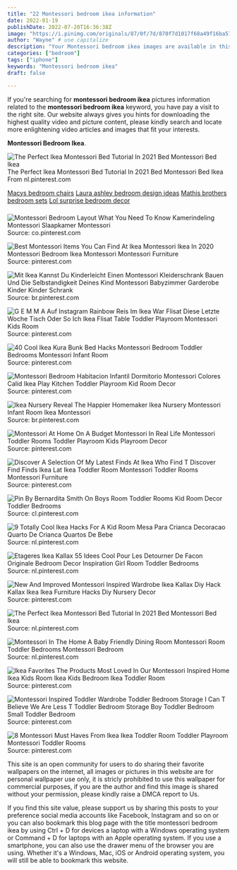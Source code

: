 ```yaml
---
title: "22 Montessori bedroom ikea information"
date: 2022-01-19
publishDate: 2022-07-20T16:36:38Z
image: "https://i.pinimg.com/originals/87/0f/7d/870f7d1017f68a49f16ba572a61cbfdd.png"
author: "Wayne" # use capitalize
description: "Your Montessori bedroom ikea images are available in this site. Montessori bedroom ikea are a topic that is being searched for and liked by netizens now. You can Get the Montessori bedroom ikea files here. Get all free photos and vectors."
categories: ["bedroom"]
tags: ["iphone"]
keywords: "Montessori bedroom ikea"
draft: false

---
```


If you're searching for **montessori bedroom ikea** pictures information related to the **montessori bedroom ikea** keyword, you have pay a visit to the right  site.  Our website always  gives you  hints  for downloading  the highest  quality video and picture  content, please kindly search and locate more enlightening video articles and images  that fit your interests.

**Montessori Bedroom Ikea**. 

![The Perfect Ikea Montessori Bed Tutorial In 2021 Bed Montessori Bed Ikea](https://i.pinimg.com/originals/69/91/87/699187d8c2b2e8d1530a72d32947e428.jpg "The Perfect Ikea Montessori Bed Tutorial In 2021 Bed Montessori Bed Ikea")
The Perfect Ikea Montessori Bed Tutorial In 2021 Bed Montessori Bed Ikea From nl.pinterest.com

[Macys bedroom chairs](/macys-bedroom-chairs/)
[Laura ashley bedroom design ideas](/laura-ashley-bedroom-design-ideas/)
[Mathis brothers bedroom sets](/mathis-brothers-bedroom-sets/)
[Lol surprise bedroom decor](/lol-surprise-bedroom-decor/)



### 

 


![Montessori Bedroom Layout What You Need To Know Kamerindeling Montessori Slaapkamer Montessori](https://i.pinimg.com/736x/e8/4b/44/e84b44c7c1fdcde98c9cf911ac619243.jpg "Montessori Bedroom Layout What You Need To Know Kamerindeling Montessori Slaapkamer Montessori")
Source: co.pinterest.com

 

![Best Montessori Items You Can Find At Ikea Montessori Ikea In 2020 Montessori Bedroom Ikea Montessori Montessori Furniture](https://i.pinimg.com/736x/40/9e/88/409e88ced3ddecfc7d1c270121ee318b.jpg "Best Montessori Items You Can Find At Ikea Montessori Ikea In 2020 Montessori Bedroom Ikea Montessori Montessori Furniture")
Source: pinterest.com

 

![Mit Ikea Kannst Du Kinderleicht Einen Montessori Kleiderschrank Bauen Und Die Selbstandigkeit Deines Kind Montessori Babyzimmer Garderobe Kinder Kinder Schrank](https://i.pinimg.com/originals/a4/c7/f3/a4c7f30a8702d1ebb884867e367bbb95.jpg "Mit Ikea Kannst Du Kinderleicht Einen Montessori Kleiderschrank Bauen Und Die Selbstandigkeit Deines Kind Montessori Babyzimmer Garderobe Kinder Kinder Schrank")
Source: br.pinterest.com

 

![G E M M A Auf Instagram Rainbow Reis Im Ikea War Flisat Diese Letzte Woche Tisch Oder So Ich Ikea Flisat Table Toddler Playroom Montessori Kids Room](https://i.pinimg.com/736x/ea/7b/e5/ea7be54e62aff1ba78a090c91196f04b.jpg "G E M M A Auf Instagram Rainbow Reis Im Ikea War Flisat Diese Letzte Woche Tisch Oder So Ich Ikea Flisat Table Toddler Playroom Montessori Kids Room")
Source: pinterest.com

 

![40 Cool Ikea Kura Bunk Bed Hacks Montessori Bedroom Toddler Bedrooms Montessori Infant Room](https://i.pinimg.com/originals/16/e2/75/16e27584ddea18a1fc9465c597adaa66.jpg "40 Cool Ikea Kura Bunk Bed Hacks Montessori Bedroom Toddler Bedrooms Montessori Infant Room")
Source: pinterest.com

 

![Montessori Bedroom Habitacion Infantil Dormitorio Montessori Colores Calid Ikea Play Kitchen Toddler Playroom Kid Room Decor](https://i.pinimg.com/736x/69/ce/86/69ce861b368640f60b836a2459862768.jpg "Montessori Bedroom Habitacion Infantil Dormitorio Montessori Colores Calid Ikea Play Kitchen Toddler Playroom Kid Room Decor")
Source: pinterest.com

 

![Ikea Nursery Reveal The Happier Homemaker Ikea Nursery Montessori Infant Room Ikea Montessori](https://i.pinimg.com/originals/7e/b3/b5/7eb3b5ceb7e7419187ee89d73328ff57.jpg "Ikea Nursery Reveal The Happier Homemaker Ikea Nursery Montessori Infant Room Ikea Montessori")
Source: br.pinterest.com

 

![Montessori At Home On A Budget Montessori In Real Life Montessori Toddler Rooms Toddler Playroom Kids Playroom Decor](https://i.pinimg.com/originals/62/e9/f0/62e9f09c3e6082b45e34156209982738.jpg "Montessori At Home On A Budget Montessori In Real Life Montessori Toddler Rooms Toddler Playroom Kids Playroom Decor")
Source: pinterest.com

 

![Discover A Selection Of My Latest Finds At Ikea Who Find T Discover Find Finds Ikea Lat Ikea Toddler Room Montessori Toddler Rooms Montessori Furniture](https://i.pinimg.com/736x/d2/a8/37/d2a837dfdf5b1ab764ed7d183b3a8576.jpg "Discover A Selection Of My Latest Finds At Ikea Who Find T Discover Find Finds Ikea Lat Ikea Toddler Room Montessori Toddler Rooms Montessori Furniture")
Source: pinterest.com

 

![Pin By Bernardita Smith On Boys Room Toddler Rooms Kid Room Decor Toddler Bedrooms](https://i.pinimg.com/originals/da/ab/d7/daabd7061e433df35e95bf1c318e225f.jpg "Pin By Bernardita Smith On Boys Room Toddler Rooms Kid Room Decor Toddler Bedrooms")
Source: cl.pinterest.com

 

![9 Totally Cool Ikea Hacks For A Kid Room Mesa Para Crianca Decoracao Quarto De Crianca Quartos De Bebe](https://i.pinimg.com/originals/50/d1/8e/50d18ee7c8f2d8db3d4f507c9e567e57.jpg "9 Totally Cool Ikea Hacks For A Kid Room Mesa Para Crianca Decoracao Quarto De Crianca Quartos De Bebe")
Source: nl.pinterest.com

 

![Etageres Ikea Kallax 55 Idees Cool Pour Les Detourner De Facon Originale Bedroom Decor Inspiration Girl Room Toddler Bedrooms](https://i.pinimg.com/originals/10/44/cc/1044cc873f424d995cc349aea9099575.jpg "Etageres Ikea Kallax 55 Idees Cool Pour Les Detourner De Facon Originale Bedroom Decor Inspiration Girl Room Toddler Bedrooms")
Source: nl.pinterest.com

 

![New And Improved Montessori Inspired Wardrobe Ikea Kallax Diy Hack Kallax Ikea Ikea Furniture Hacks Diy Nursery Decor](https://i.pinimg.com/originals/e8/22/d1/e822d1c2b3afaf7455050ba99ba9badf.png "New And Improved Montessori Inspired Wardrobe Ikea Kallax Diy Hack Kallax Ikea Ikea Furniture Hacks Diy Nursery Decor")
Source: pinterest.com

 

![The Perfect Ikea Montessori Bed Tutorial In 2021 Bed Montessori Bed Ikea](https://i.pinimg.com/originals/69/91/87/699187d8c2b2e8d1530a72d32947e428.jpg "The Perfect Ikea Montessori Bed Tutorial In 2021 Bed Montessori Bed Ikea")
Source: nl.pinterest.com

 

![Montessori In The Home A Baby Friendly Dining Room Montessori Room Toddler Bedrooms Montessori Bedroom](https://i.pinimg.com/originals/2c/cb/f0/2ccbf014fc732ec611a08a39e78ce051.jpg "Montessori In The Home A Baby Friendly Dining Room Montessori Room Toddler Bedrooms Montessori Bedroom")
Source: nl.pinterest.com

 

![Ikea Favorites The Products Most Loved In Our Montessori Inspired Home Ikea Kids Room Ikea Kids Bedroom Ikea Toddler Room](https://i.pinimg.com/originals/95/da/46/95da460b68ea97ccb01bc65f92800dfc.jpg "Ikea Favorites The Products Most Loved In Our Montessori Inspired Home Ikea Kids Room Ikea Kids Bedroom Ikea Toddler Room")
Source: pinterest.com

 

![Montessori Inspired Toddler Wardrobe Toddler Bedroom Storage I Can T Believe We Are Less T Toddler Bedroom Storage Boy Toddler Bedroom Small Toddler Bedroom](https://i.pinimg.com/originals/39/be/91/39be91fbd886ec8e01997f2b65127035.jpg "Montessori Inspired Toddler Wardrobe Toddler Bedroom Storage I Can T Believe We Are Less T Toddler Bedroom Storage Boy Toddler Bedroom Small Toddler Bedroom")
Source: pinterest.com

 

![8 Montessori Must Haves From Ikea Ikea Toddler Room Toddler Playroom Montessori Toddler Rooms](https://i.pinimg.com/originals/87/0f/7d/870f7d1017f68a49f16ba572a61cbfdd.png "8 Montessori Must Haves From Ikea Ikea Toddler Room Toddler Playroom Montessori Toddler Rooms")
Source: pinterest.com

 

This site is an open community for users to do sharing their favorite wallpapers on the internet, all images or pictures in this website are for personal wallpaper use only, it is stricly prohibited to use this wallpaper for commercial purposes, if you are the author and find this image is shared without your permission, please kindly raise a DMCA report to Us.

If you find this site value, please support us by sharing this posts to your preference social media accounts like Facebook, Instagram and so on or you can also bookmark this blog page with the title montessori bedroom ikea by using Ctrl + D for devices a laptop with a Windows operating system or Command + D for laptops with an Apple operating system. If you use a smartphone, you can also use the drawer menu of the browser you are using. Whether it's a Windows, Mac, iOS or Android operating system, you will still be able to bookmark this website.
